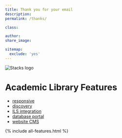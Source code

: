 ```yaml
---
title: Thank you for your email
description:
permalink: /thanks/

class:

author:
share_image:

sitemap:
  exclude: 'yes'
---
```



<div class="page--full">
  <div class="page--half academic">
    <div class="section--content full--width">
    <p><img src="{{ site.baseurl }}img/stacks-logo.png" alt="Stacks logo"></p>
      <h1>Academic Library Features</h1>
      <ul class="tabs-menu list-double">
        <li class="current"><a class="btn" href="#responsive">responsive</a></li>
        <li><a class="btn" href="#disc">discovery</a></li>
        <li><a class="btn" href="#ils">ILS integration</a></li>
        <li><a class="btn" href="#portal">database portal</a></li>
        <li><a class="btn" href="#cms">website CMS</a></li>
      </ul>
      <!-- <p><a href="/free-trial/" class="btn" data-type="page-transition">start free trial</a></p> -->
    </div>
  </div>

  {% include all-features.html %}
</div>

